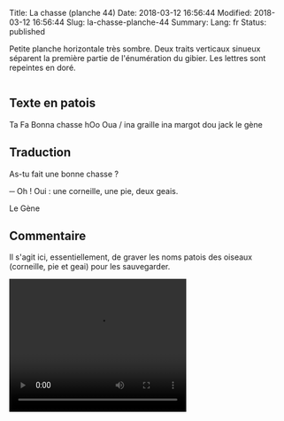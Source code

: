 Title: La chasse (planche 44)
Date: 2018-03-12 16:56:44
Modified: 2018-03-12 16:56:44
Slug: la-chasse-planche-44
Summary: 
Lang: fr
Status: published

Petite planche horizontale très sombre. Deux traits verticaux sinueux séparent la première partie de l'énumération du gibier. Les lettres sont repeintes en doré.

<figure class="image-block" style="float: center;">
  <img alt="" src="{static}/images/planche_44.png">
  <figcaption style="max-width: 630px"></figcaption>
</figure>

## Texte en patois
Ta Fa Bonna chasse   hOo  Oua   /    ina graille     ina margot     dou jack                           le gène

## Traduction
As-tu fait une bonne chasse ?

─  Oh !  Oui : une corneille, une pie, deux geais.

Le Gène

## Commentaire
Il s'agit ici, essentiellement, de graver les noms patois des oiseaux (corneille, pie et geai) pour les sauvegarder.

<video width="320" height="240" controls>
  <source src="{static}/videos/video_44.mp4" type="video/mp4">
</video>
